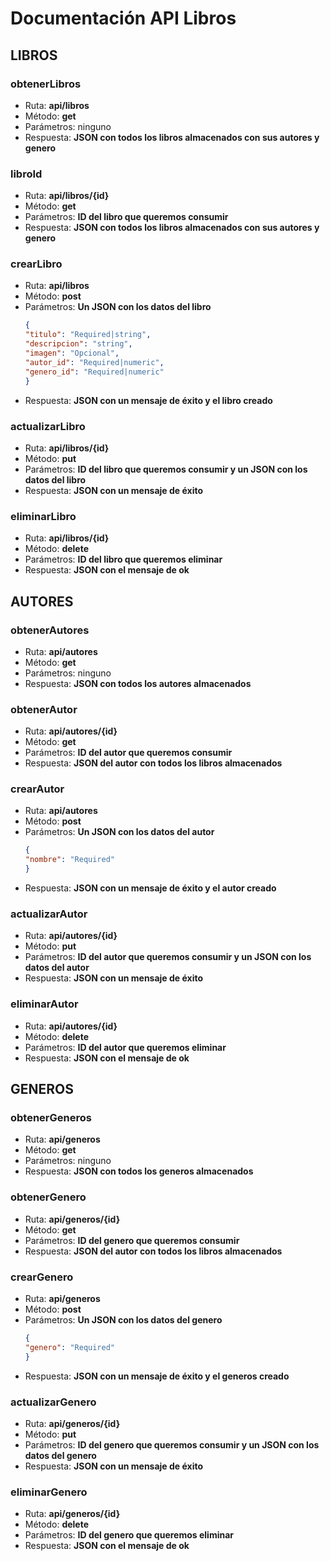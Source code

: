 # Documentación API Libros

## LIBROS
### obtenerLibros
- Ruta: **api/libros**
- Método: **get**
- Parámetros: ninguno
- Respuesta: **JSON con todos los libros almacenados con sus autores y genero**
### libroId
- Ruta: **api/libros/{id}**
- Método: **get**
- Parámetros: **ID del libro que queremos consumir**
- Respuesta: **JSON con todos los libros almacenados con sus autores y genero**
### crearLibro
- Ruta: **api/libros**
- Método: **post**
- Parámetros: **Un JSON con los datos del libro**
    ```json
    {
    "titulo": "Required|string",
    "descripcion": "string",
    "imagen": "Opcional",
    "autor_id": "Required|numeric",
    "genero_id": "Required|numeric"
    }
    ```
- Respuesta: **JSON con un mensaje de éxito y el libro creado**
### actualizarLibro
- Ruta: **api/libros/{id}**
- Método: **put**
- Parámetros: **ID del libro que queremos consumir y un JSON con los datos del libro**
- Respuesta: **JSON con un mensaje de éxito**
### eliminarLibro
- Ruta: **api/libros/{id}**
- Método: **delete**
- Parámetros: **ID del libro que queremos eliminar**
- Respuesta: **JSON con el mensaje de ok**
 
## AUTORES
### obtenerAutores
- Ruta: **api/autores**
- Método: **get**
- Parámetros: ninguno
- Respuesta: **JSON con todos los autores almacenados**
### obtenerAutor
- Ruta: **api/autores/{id}**
- Método: **get**
- Parámetros: **ID del autor que queremos consumir**
- Respuesta: **JSON del autor con todos los libros almacenados**
### crearAutor
- Ruta: **api/autores**
- Método: **post**
- Parámetros: **Un JSON con los datos del autor**
    ```json
    {
    "nombre": "Required"
    }
    ```
- Respuesta: **JSON con un mensaje de éxito y el autor creado**
### actualizarAutor
- Ruta: **api/autores/{id}**
- Método: **put**
- Parámetros: **ID del autor que queremos consumir y un JSON con los datos del autor**
- Respuesta: **JSON con un mensaje de éxito**
### eliminarAutor
- Ruta: **api/autores/{id}**
- Método: **delete**
- Parámetros: **ID del autor que queremos eliminar**
- Respuesta: **JSON con el mensaje de ok**

## GENEROS
### obtenerGeneros
- Ruta: **api/generos**
- Método: **get**
- Parámetros: ninguno
- Respuesta: **JSON con todos los generos almacenados**
### obtenerGenero
- Ruta: **api/generos/{id}**
- Método: **get**
- Parámetros: **ID del genero que queremos consumir**
- Respuesta: **JSON del autor con todos los libros almacenados**
### crearGenero
- Ruta: **api/generos**
- Método: **post**
- Parámetros: **Un JSON con los datos del genero**
    ```json
    {
    "genero": "Required"
    }
    ```
- Respuesta: **JSON con un mensaje de éxito y el generos creado**
### actualizarGenero
- Ruta: **api/generos/{id}**
- Método: **put**
- Parámetros: **ID del genero que queremos consumir y un JSON con los datos del genero**
- Respuesta: **JSON con un mensaje de éxito**
### eliminarGenero
- Ruta: **api/generos/{id}**
- Método: **delete**
- Parámetros: **ID del genero que queremos eliminar**
- Respuesta: **JSON con el mensaje de ok**